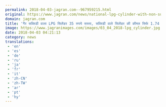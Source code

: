 ```yaml
---
permalink: 2018-04-03-jagran.com--967959215.html
original: https://www.jagran.com/news/national-lpg-cylinder-with-non-subsidy-is-worth-35-rs-17768307.html
domain: jagran.com
title: 'गैर सब्सिडी वाला LPG सिलेंडर 35 रुपये सस्ता, सब्सिडी वाले सिलेंडर की कीमत सिर्फ 1.74 रुपये घटी'
image: https://www.jagranimages.com/images/03_04_2018-lpg_cylinder.jpg
date: 2018-04-03 04:21:13
category: news
translations: 
 - 'en'
 - 'es'
 - 'de'
 - 'ru'
 - 'ja'
 - 'fr'
 - 'it'
 - 'zh-CN'
 - 'zh-TW'
 - 'ar'
 - 'pt'
 - 'hy'
---
```



